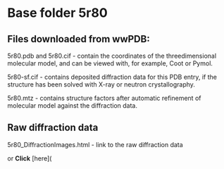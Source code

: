 # Base folder 5r80

## Files downloaded from wwPDB:

5r80.pdb and 5r80.cif - contain the coordinates of the threedimensional molecular model, and can be viewed with, for example, Coot or Pymol.

5r80-sf.cif - contains deposited diffraction data for this PDB entry, if the structure has been solved with X-ray or neutron crystallography.

5r80.mtz - contains structure factors after automatic refinement of molecular model against the diffraction data.

## Raw diffraction data

5r80_DiffractionImages.html - link to the raw diffraction data 

or **Click** [here](  <body>
      <script type="text/javascript">
    window.location.href = "https://zenodo.org/record/3730487) 

## Data Summary
|   | Resolution | Completeness| I/$\boldsymbol{\sigma}$ |
|---|-------------:|----------------:|--------------:|
|   |1.93|98.9  %|<img width=50/>6.000|

|   | **R-work**| **R-free**   
|---|-------------:|----------------:|           
||0.2220|0.2760|

|   |**MolProbity<br>score**| **Ramachandran<br>outliers** 
|---|-------------:|----------------:|
||1.65|0.33 %|

## Other relevant links 
**PDBe**:  https://www.ebi.ac.uk/pdbe/entry/pdb/5r80
 
**PDBr**: https://www.rcsb.org/structure/5r80 

